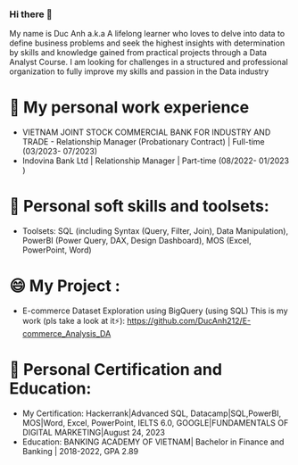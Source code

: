 ### Hi there 👋
My name is Duc Anh a.k.a A lifelong learner who loves to delve into data to define business problems and seek the highest insights with determination by skills and knowledge gained from practical projects through a Data Analyst Course. I am looking for challenges in a structured and professional organization to fully improve my skills and passion in the Data industry
# 🔭 My  personal work experience
- VIETNAM JOINT STOCK COMMERCIAL BANK FOR INDUSTRY AND TRADE - Relationship Manager (Probationary Contract) | Full-time
  (03/2023- 07/2023)
- Indovina Bank Ltd | Relationship Manager | Part-time (08/2022- 01/2023 )
# 🌱 Personal soft skills and toolsets:
- Toolsets: SQL (including Syntax (Query, Filter, Join), Data Manipulation), PowerBI (Power Query, DAX, Design Dashboard), MOS (Excel, PowerPoint, Word)
# 😄 My Project :
- E-commerce Dataset Exploration using BigQuery (using SQL)
  This is my work (pls take a look at it⚡): https://github.com/DucAnh212/E-commerce_Analysis_DA
# 👯 Personal Certification and Education:
- My Certification: Hackerrank|Advanced SQL, Datacamp|SQL,PowerBI, MOS|Word, Excel, PowerPoint, IELTS 6.0, GOOGLE|FUNDAMENTALS OF DIGITAL MARKETING|August 24, 2023
- Education: BANKING ACADEMY OF VIETNAM| Bachelor in Finance and Banking | 2018-2022, GPA 2.89



